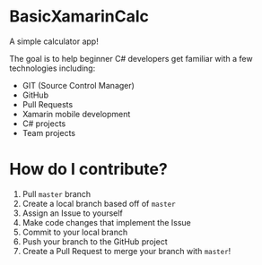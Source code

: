 # BasicXamarinCalc

A simple calculator app!

The goal is to help beginner C# developers get familiar with a few technologies including:

- GIT (Source Control Manager)
- GitHub
- Pull Requests
- Xamarin mobile development
- C# projects
- Team projects

# How do I contribute?

1. Pull `master` branch
2. Create a local branch based off of `master`
3. Assign an Issue to yourself
4. Make code changes that implement the Issue
5. Commit to your local branch
6. Push your branch to the GitHub project
7. Create a Pull Request to merge your branch with `master`!
